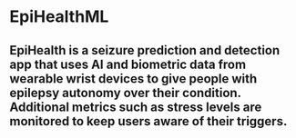 # EpiHealthML

## EpiHealth is a seizure prediction and detection app that uses AI and biometric data from wearable wrist devices to give people with epilepsy autonomy over their condition. Additional metrics such as stress levels are monitored to keep users aware of their triggers.
